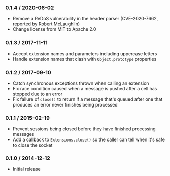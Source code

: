 ### 0.1.4 / 2020-06-02

- Remove a ReDoS vulnerability in the header parser (CVE-2020-7662, reported by Robert McLaughlin)
- Change license from MIT to Apache 2.0

### 0.1.3 / 2017-11-11

- Accept extension names and parameters including uppercase letters
- Handle extension names that clash with `Object.prototype` properties

### 0.1.2 / 2017-09-10

- Catch synchronous exceptions thrown when calling an extension
- Fix race condition caused when a message is pushed after a cell has stopped due to an error
- Fix failure of `close()` to return if a message that's queued after one that produces an error never finishes being
  processed

### 0.1.1 / 2015-02-19

- Prevent sessions being closed before they have finished processing messages
- Add a callback to `Extensions.close()` so the caller can tell when it's safe to close the socket

### 0.1.0 / 2014-12-12

- Initial release

